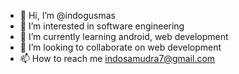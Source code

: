 - 👋 Hi, I’m @indogusmas
- 👀 I’m interested in software engineering
- 🌱 I’m currently learning android, web development
- 💞️ I’m looking to collaborate on web development
- 📫 How to reach me indosamudra7@gmail.com

<!---
indogusmas/indogusmas is a ✨ special ✨ repository because its `README.md` (this file) appears on your GitHub profile.
You can click the Preview link to take a look at your changes.
--->
